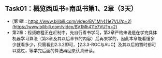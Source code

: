 ## Task01：概览西瓜书+南瓜书第1、2章（3天）
- [第1章：https://www.bilibili.com/video/BV1Mh411e7VU?p=2](https://www.bilibili.com/video/BV1Mh411e7VU?p=2)
- 第2章：视频教程正在赶制中，先自行看书学习，第2章严格来说是在学完具体机器学习算法（第3章及其以后章节的内容）后再来学的，因此本章能看懂多少就看多少，只需看到2.3.2即可，【2.3.3-ROC与AUC】及其以后的暂时都可以跳过，等学完后面的算法再回来认真研读。
 
